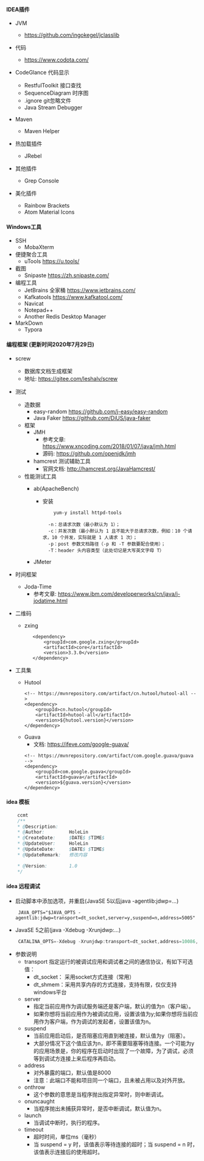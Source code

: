 #### IDEA插件

* JVM

  * https://github.com/ingokegel/jclasslib
* 代码

  * https://www.codota.com/
* CodeGlance 代码显示
  * RestfulToolkit  接口查找
  * SequenceDiagram 时序图
  * .ignore git忽略文件
  * Java Stream Debugger 
* Maven 
  * Maven Helper
* 热加载插件

  * JRebel
* 其他插件

  * Grep Console
* 美化插件

  * Rainbow Brackets
  * Atom Material Icons

#### Windows工具

* SSH
  * MobaXterm
* 便捷聚合工具
  * uTools  https://u.tools/
* 截图
  * Snipaste https://zh.snipaste.com/
* 编程工具
  * JetBrains 全家桶 https://www.jetbrains.com/
  * Kafkatools https://www.kafkatool.com/
  * Navicat 
  * Notepad++
  * Another Redis Desktop Manager
* MarkDown
  * Typora
  
#### 编程框架 (更新时间2020年7月29日)
* screw
    * 数据库文档生成框架
    * 地址: https://gitee.com/leshalv/screw
* 测试
    * 造数据
        * easy-random https://github.com/j-easy/easy-random
        * Java Faker https://github.com/DiUS/java-faker
    * 框架
        * JMH 
            * 参考文章: https://www.xncoding.com/2018/01/07/java/jmh.html
            * 源码:  https://github.com/openjdk/jmh
        * hamcrest 测试辅助工具
            * 官网文档: http://hamcrest.org/JavaHamcrest/
    * 性能测试工具
        * ab(ApacheBench)
            * 安装
                ~~~
                    yum-y install httpd-tools 
                ~~~
                ~~~
                  -n：总请求次数（最小默认为 1）；
                  -c：并发次数（最小默认为 1 且不能大于总请求次数，例如：10 个请求，10 个并发，实际就是 1 人请求 1 次）；
                  -p：post 参数文档路径（-p 和 -T 参数要配合使用）；
                  -T：header 头内容类型（此处切记是大写英文字母 T）
                ~~~
            
        * JMeter
              

* 时间框架
    * Joda-Time 
        * 参考文章: https://www.ibm.com/developerworks/cn/java/j-jodatime.html
    
* 二维码
    * zxing
        ~~~
           <dependency>
               <groupId>com.google.zxing</groupId>
               <artifactId>core</artifactId>
               <version>3.3.0</version>
           </dependency>
        ~~~
* 工具集
    * Hutool
        ~~~~
        <!-- https://mvnrepository.com/artifact/cn.hutool/hutool-all -->
        <dependency>
            <groupId>cn.hutool</groupId>
            <artifactId>hutool-all</artifactId>
            <version>${hutool.version}</version>
        </dependency>
        ~~~~
    * Guava
        * 文档: https://ifeve.com/google-guava/
        ~~~~
        <!-- https://mvnrepository.com/artifact/com.google.guava/guava -->
        <dependency>
            <groupId>com.google.guava</groupId>
            <artifactId>guava</artifactId>
            <version>${guava.version}</version>
        </dependency>
        ~~~~
#### idea 模板
```java
    ccmt
    /**
    * @Description:    
    * @Author:         HoleLin
    * @CreateDate:     $DATE$ $TIME$
    * @UpdateUser:     HoleLin
    * @UpdateDate:     $DATE$ $TIME$
    * @UpdateRemark:   修改内容

    * @Version:        1.0
    */
```

#### idea 远程调试
 * 启动脚本中添加选项，并重启(JavaSE 5以后java -agentlib:jdwp=...)
   ```
    JAVA_OPTS="$JAVA_OPTS -agentlib:jdwp=transport=dt_socket,server=y,suspend=n,address=5005"
   ```
 * JavaSE 5之前(java -Xdebug -Xrunjdwp:...)
   ```java
    CATALINA_OPTS=-Xdebug -Xrunjdwp:transport=dt_socket,address=10086,suspend=n,server=y
   ```
 * 参数说明
   * transport
    指定运行的被调试应用和调试者之间的通信协议，有如下可选值：
     * dt_socket： 采用socket方式连接（常用）
     * dt_shmem：采用共享内存的方式连接，支持有限，仅仅支持windows平台
   * server
     * 指定当前应用作为调试服务端还是客户端，默认的值为n（客户端）。
     * 如果你想将当前应用作为被调试应用，设置该值为y;如果你想将当前应用作为客户端，作为调试的发起者，设置该值为n。
   * suspend
     * 当前应用启动后，是否阻塞应用直到被连接，默认值为y（阻塞）。
     * 大部分情况下这个值应该为n，即不需要阻塞等待连接。一个可能为y的应用场景是，你的程序在启动时出现了一个故障，为了调试，必须等到调试方连接上来后程序再启动。
   * address
     * 对外暴露的端口，默认值是8000
     * 注意：此端口不能和项目同一个端口，且未被占用以及对外开放。
   * onthrow
     * 这个参数的意思是当程序抛出指定异常时，则中断调试。
   * onuncaught
     * 当程序抛出未捕获异常时，是否中断调试，默认值为n。
   * launch
     * 当调试中断时，执行的程序。
   * timeout
     * 超时时间，单位ms（毫秒）
     * 当 suspend = y 时，该值表示等待连接的超时；当 suspend = n 时，该值表示连接后的使用超时。